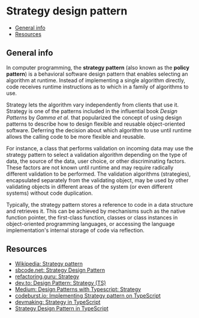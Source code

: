 # Strategy design pattern

- [General info](#general-info)
- [Resources](#resources)

## General info

In computer programming, the **strategy pattern** (also known as the **policy pattern**) is a behavioral software design pattern that enables selecting an algorithm at runtime. Instead of implementing a single algorithm directly, code receives runtime instructions as to which in a family of algorithms to use.

Strategy lets the algorithm vary independently from clients that use it. Strategy is one of the patterns included in the influential book *Design Patterns* by *Gamma et al*. that popularized the concept of using design patterns to describe how to design flexible and reusable object-oriented software. Deferring the decision about which algorithm to use until runtime allows the calling code to be more flexible and reusable.

For instance, a class that performs validation on incoming data may use the strategy pattern to select a validation algorithm depending on the type of data, the source of the data, user choice, or other discriminating factors. These factors are not known until runtime and may require radically different validation to be performed. The validation algorithms (strategies), encapsulated separately from the validating object, may be used by other validating objects in different areas of the system (or even different systems) without code duplication.

Typically, the strategy pattern stores a reference to code in a data structure and retrieves it. This can be achieved by mechanisms such as the native function pointer, the first-class function, classes or class instances in object-oriented programming languages, or accessing the language implementation's internal storage of code via reflection.

## Resources

* [Wikipedia: Strategy pattern](https://en.wikipedia.org/wiki/Strategy_pattern)
* [sbcode.net: Strategy Design Pattern](https://sbcode.net/typescript/strategy/)
* [refactoring.guru: Strategy](https://refactoring.guru/design-patterns/strategy)
* [dev.to: Design Pattern: Strategy (TS)](https://dev.to/daniyarotynshin/design-pattern-strategy-ts-3e55)
* [Medium: Design Patterns with Typescript: Strategy](https://medium.com/@gabriel_avila/design-patterns-with-typescript-strategy-35007cbcd57a)
* [codeburst.io: Implementing Strategy pattern on TypeScript](https://codeburst.io/implementing-strategy-pattern-on-typescript-b74c447da37b)
* [devmaking: Strategy in TypeScript ](https://devmaking.com/learn/design-patterns/strategy-pattern/typescript/)
* [Strategy Design Pattern in TypeScript](https://blog.bitsrc.io/a-beautiful-design-pattern-strategy-pattern-62afe44886fc)